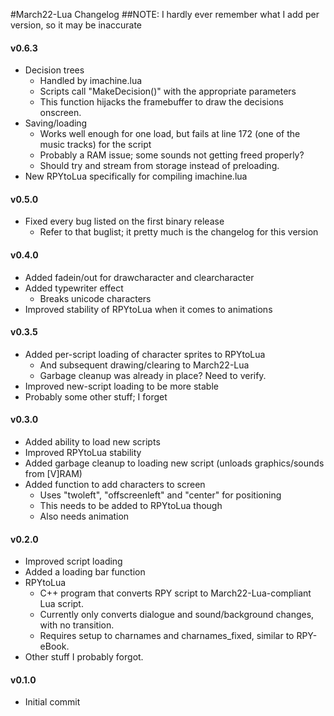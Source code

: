 #March22-Lua Changelog
##NOTE: I hardly ever remember what I add per version, so it may be inaccurate

#### v0.6.3
- Decision trees
	* Handled by imachine.lua
	* Scripts call "MakeDecision()" with the appropriate parameters
	* This function hijacks the framebuffer to draw the decisions onscreen.
- Saving/loading
	* Works well enough for one load, but fails at line 172 (one of the music tracks) for the script
	* Probably a RAM issue; some sounds not getting freed properly?
	* Should try and stream from storage instead of preloading.
- New RPYtoLua specifically for compiling imachine.lua

#### v0.5.0
- Fixed every bug listed on the first binary release
	* Refer to that buglist; it pretty much is the changelog for this version

#### v0.4.0
- Added fadein/out for drawcharacter and clearcharacter
- Added typewriter effect
	* Breaks unicode characters
- Improved stability of RPYtoLua when it comes to animations

#### v0.3.5
- Added per-script loading of character sprites to RPYtoLua
	* And subsequent drawing/clearing to March22-Lua
	* Garbage cleanup was already in place? Need to verify.
- Improved new-script loading to be more stable
- Probably some other stuff; I forget

#### v0.3.0
- Added ability to load new scripts
- Improved RPYtoLua stability
- Added garbage cleanup to loading new script (unloads graphics/sounds from [V]RAM)
- Added function to add characters to screen
	* Uses "twoleft", "offscreenleft" and "center" for positioning
	* This needs to be added to RPYtoLua though
	* Also needs animation

#### v0.2.0
- Improved script loading
- Added a loading bar function
- RPYtoLua
	* C++ program that converts RPY script to March22-Lua-compliant Lua script.
	* Currently only converts dialogue and sound/background changes, with no transition.
	* Requires setup to charnames and charnames_fixed, similar to RPY-eBook.
- Other stuff I probably forgot.

#### v0.1.0
- Initial commit